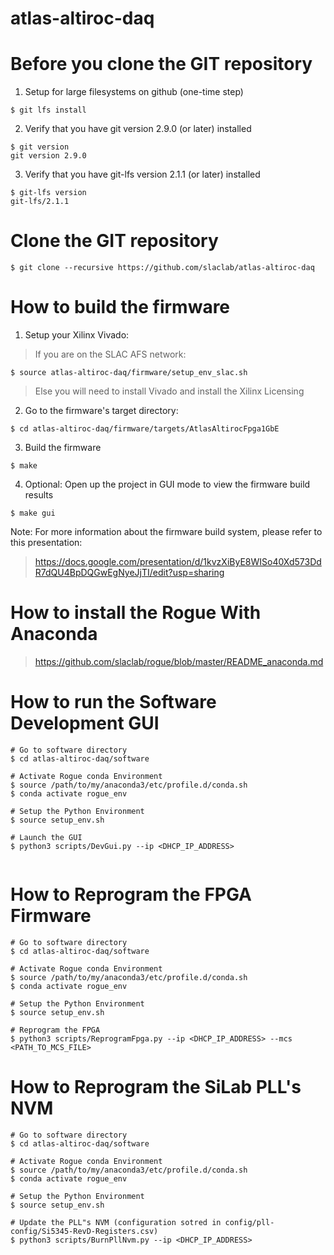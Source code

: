 # atlas-altiroc-daq

<!--- ########################################################################################### -->

# Before you clone the GIT repository

1) Setup for large filesystems on github (one-time step)

```
$ git lfs install
```

2) Verify that you have git version 2.9.0 (or later) installed 

```
$ git version
git version 2.9.0
```

3) Verify that you have git-lfs version 2.1.1 (or later) installed 

```
$ git-lfs version
git-lfs/2.1.1
```

<!--- ########################################################################################### -->

# Clone the GIT repository

```
$ git clone --recursive https://github.com/slaclab/atlas-altiroc-daq
```

<!--- ########################################################################################### -->

# How to build the firmware 

1) Setup your Xilinx Vivado:

> If you are on the SLAC AFS network:

```
$ source atlas-altiroc-daq/firmware/setup_env_slac.sh
```

> Else you will need to install Vivado and install the Xilinx Licensing

2) Go to the firmware's target directory:

```
$ cd atlas-altiroc-daq/firmware/targets/AtlasAltirocFpga1GbE
```

3) Build the firmware

```
$ make
```

4) Optional: Open up the project in GUI mode to view the firmware build results

```
$ make gui
```

Note: For more information about the firmware build system, please refer to this presentation:

> https://docs.google.com/presentation/d/1kvzXiByE8WISo40Xd573DdR7dQU4BpDQGwEgNyeJjTI/edit?usp=sharing

<!--- ########################################################################################### -->

# How to install the Rogue With Anaconda

> https://github.com/slaclab/rogue/blob/master/README_anaconda.md

<!--- ########################################################################################### -->

# How to run the Software Development GUI

```
# Go to software directory
$ cd atlas-altiroc-daq/software

# Activate Rogue conda Environment 
$ source /path/to/my/anaconda3/etc/profile.d/conda.sh
$ conda activate rogue_env

# Setup the Python Environment
$ source setup_env.sh

# Launch the GUI
$ python3 scripts/DevGui.py --ip <DHCP_IP_ADDRESS>
 
```

<!--- ########################################################################################### -->


# How to Reprogram the FPGA Firmware

```
# Go to software directory
$ cd atlas-altiroc-daq/software

# Activate Rogue conda Environment 
$ source /path/to/my/anaconda3/etc/profile.d/conda.sh
$ conda activate rogue_env

# Setup the Python Environment
$ source setup_env.sh

# Reprogram the FPGA
$ python3 scripts/ReprogramFpga.py --ip <DHCP_IP_ADDRESS> --mcs <PATH_TO_MCS_FILE>
```

<!--- ########################################################################################### -->

# How to Reprogram the SiLab PLL's NVM

```
# Go to software directory
$ cd atlas-altiroc-daq/software

# Activate Rogue conda Environment 
$ source /path/to/my/anaconda3/etc/profile.d/conda.sh
$ conda activate rogue_env

# Setup the Python Environment
$ source setup_env.sh

# Update the PLL"s NVM (configuration sotred in config/pll-config/Si5345-RevD-Registers.csv)
$ python3 scripts/BurnPllNvm.py --ip <DHCP_IP_ADDRESS>
```

<!--- ########################################################################################### -->
